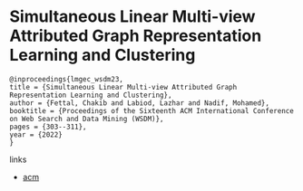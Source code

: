# Simultaneous Linear Multi-view Attributed Graph Representation Learning and Clustering

```
@inproceedings{lmgec_wsdm23,
title = {Simultaneous Linear Multi-view Attributed Graph Representation Learning and Clustering},
author = {Fettal, Chakib and Labiod, Lazhar and Nadif, Mohamed},
booktitle = {Proceedings of the Sixteenth ACM International Conference on Web Search and Data Mining (WSDM)},
pages = {303--311},
year = {2022}
}
```

links
- [acm](https://dl.acm.org/doi/10.1145/3539597.3570367)
